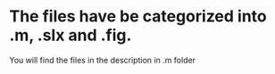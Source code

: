 # The files have be categorized into .m, .slx and .fig. <br>
You will find the files in the description in .m folder
